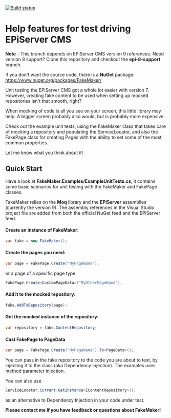 [![Build status](https://ci.appveyor.com/api/projects/status/jk8x396fet3lxu84/branch/master?svg=true)](https://ci.appveyor.com/project/DavidVujic/episerver-fakemaker/branch/master)


﻿Help features for test driving EPiServer CMS
========

__Note__ - This branch depends on EPiServer CMS version 9 references. Need version 8 support? Clone this repository and checkout the __epi-8-support__ branch.

If you don't want the source code, there is a __NuGet__ package: https://www.nuget.org/packages/FakeMaker/

Unit testing the EPiServer CMS got a whole lot easier with version 7. However, creating fake content to be used when setting up mocked repositories isn't that smooth, right?

When mocking of code is all you see on your screen, this little library may help. A bigger screen probably also would, but is probably more expensive.

Check out the example unit tests, using the FakeMaker class that takes care of mocking a repository and populating the ServiceLocator, and also the FakePage class for creating Pages with the ability to set some of the most common properties.

Let me know what you think about it!


## Quick Start

Have a look at __FakeMaker.Examples/ExampleUnitTests.cs__, it contains some basic scenarios for unit testing with the FakeMaker and FakePage classes.

FakeMaker relies on the __Moq__ library and the __EPiServer__ assemblies (currently the version 9). The assembly references in the Visual Studio project file are added from both the official NuGet feed and the EPiServer feed.

#### Create an instance of FakeMaker:

```cs
var fake = new FakeMaker();
```

#### Create the pages you need:

```cs
var page = FakePage.Create("MyPageName");
```

or a page of a specific page type:

```cs
FakePage.Create<CustomPageData>("MyOtherPageName");
```

#### Add it to the mocked repository:

```cs
fake.AddToRepository(page);
```

#### Get the mocked instance of the repository:

```cs
var repository = fake.ContentRepository;
```

#### Cast FakePage to PageData

```cs
var page = FakePage.Create("MyPageName").To<PageData>();
```

You can pass in the fake repository to the code you are about to test, by injecting it to the class (aka Dependency Injection). The examples uses method parameter injection.

You can also use
```cs
ServiceLocator.Current.GetInstance<IContentRepository>();
```
as an alternative to Dependency Injection in your code under test.

__Please contact me if you have feedback or questions about FakeMaker!__
